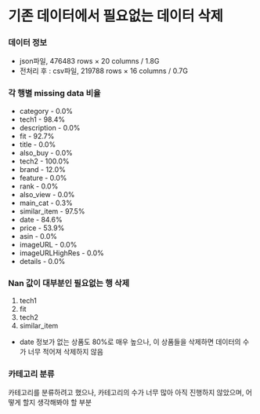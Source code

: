 # 기존 데이터에서 필요없는 데이터 삭제


### 데이터 정보
* json파일, 476483 rows × 20 columns / 1.8G
* 전처리 후 : csv파일, 219788 rows × 16 columns / 0.7G


### 각 행별 missing data 비율

*  category - 0.0%
*  tech1 - 98.4%
*  description - 0.0%
*  fit - 92.7%
*  title - 0.0%
*  also_buy - 0.0%
*  tech2 - 100.0%
*  brand - 12.0%
*  feature - 0.0%
*  rank - 0.0%
*  also_view - 0.0%
*  main_cat - 0.3%
*  similar_item - 97.5%
*  date - 84.6%
*  price - 53.9%
*  asin - 0.0%
*  imageURL - 0.0%
*  imageURLHighRes - 0.0%
*  details - 0.0%
  

### Nan 값이 대부분인 필요없는 행 삭제
1. tech1
2. fit
3. tech2
4. similar_item
* date 정보가 없는 상품도 80%로 매우 높으나, 이 상품들을 삭제하면 데이터의 수가 너무 적어져 삭제하지 않음


### 카테고리 분류
카테고리를 분류하려고 했으나, 카테고리의 수가 너무 많아 아직 진행하지 않았으며, 어떻게 할지 생각해봐야 할 부분

